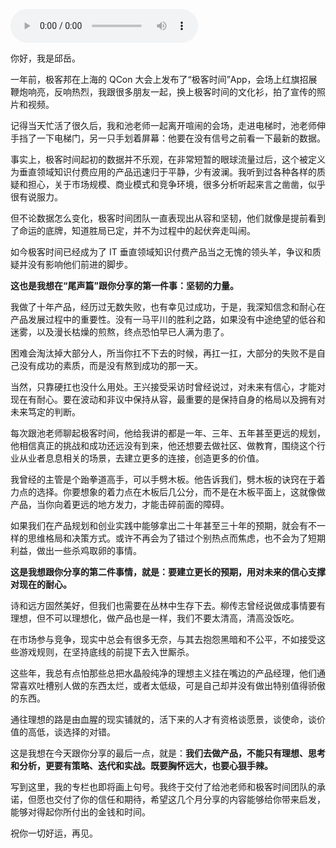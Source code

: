 <audio title="尾声 _ 祝你胸怀远大，心狠手辣" src="https://static001.geekbang.org/resource/audio/f1/1c/f17bd3ea34f96b77e3cb0336b6aa3d1c.mp3" controls="controls"></audio> 
<p>你好，我是邱岳。</p><p>一年前，极客邦在上海的 QCon 大会上发布了“极客时间”App，会场上红旗招展鞭炮响亮，反响热烈，我跟很多朋友一起，换上极客时间的文化衫，拍了宣传的照片和视频。</p><p>记得当天忙活了很久后，我和池老师一起离开喧闹的会场，走进电梯时，池老师伸手挡了一下电梯门，另一只手划着屏幕：他要在没有信号之前看一下最新的数据。</p><p>事实上，极客时间起初的数据并不乐观，在非常短暂的眼球流量过后，这个被定义为垂直领域知识付费应用的产品迅速归于平静，少有波澜。我听到过各种各样的质疑和担心，关于市场规模、商业模式和竞争环境，很多分析听起来言之凿凿，似乎很有说服力。</p><p>但不论数据怎么变化，极客时间团队一直表现出从容和坚韧，他们就像是提前看到了命运的底牌，知道胜局已定，并不为过程中的起伏奔走叫闹。</p><p>如今极客时间已经成为了 IT 垂直领域知识付费产品当之无愧的领头羊，争议和质疑并没有影响他们前进的脚步。</p><p><strong>这也是我想在“尾声篇”跟你分享的第一件事：坚韧的力量。</strong></p><p>我做了十年产品，经历过无数失败，也有幸见过成功，于是，我深知信念和耐心在产品发展过程中的重要性。没有一马平川的胜利之路，如果没有中途绝望的低谷和迷雾，以及漫长枯燥的煎熬，终点恐怕早已人满为患了。</p><!-- [[[read_end]]] --><p>困难会淘汰掉大部分人，所当你扛不下去的时候，再扛一扛，大部分的失败不是自己没有成功的素质，而是没有熬到成功的那一天。</p><p>当然，只靠硬扛也没什么用处。王兴接受采访时曾经说过，对未来有信心，才能对现在有耐心。要在波动和非议中保持从容，最重要的是保持自身的格局以及拥有对未来笃定的判断。</p><p>每次跟池老师聊起极客时间，他给我讲的都是一年、三年、五年甚至更远的规划，他相信真正的挑战和成功还远没有到来，他还想要去做社区、做教育，围绕这个行业从业者息息相关的场景，去建立更多的连接，创造更多的价值。</p><p>我曾经的主管是个跆拳道高手，可以手劈木板。他告诉我们，劈木板的诀窍在于着力点的选择。你要想象的着力点在木板后几公分，而不是在木板平面上，这就像做产品，当你向着更远的地方发力，才能击碎前面的障碍。</p><p>如果我们在产品规划和创业实践中能够拿出二十年甚至三十年的预期，就会有不一样的思维格局和决策方式。或许不再会为了错过个别热点而焦虑，也不会为了短期利益，做出一些杀鸡取卵的事情。</p><p><strong>这是我想跟你分享的第二件事情，就是：要建立更长的预期，用对未来的信心支撑对现在的耐心。</strong></p><p>诗和远方固然美好，但我们也需要在丛林中生存下去。柳传志曾经说做成事情要有理想，但不可以理想化，做产品也是一样，我们不要太清高，清高没饭吃。</p><p>在市场参与竞争，现实中总会有很多无奈，与其去抱怨黑暗和不公平，不如接受这些游戏规则，在坚持底线的前提下去入世厮杀。</p><p>这些年，我总有点怕那些总把水晶般纯净的理想主义挂在嘴边的产品经理，他们通常喜欢吐槽别人做的东西太烂，或者太低级，可是自己却并没有做出特别值得骄傲的东西。</p><p>通往理想的路是由血腥的现实铺就的，活下来的人才有资格谈愿景，谈使命，谈价值的高低，谈选择的对错。</p><p>这是我想在今天跟你分享的最后一点，就是：<strong>我们去做产品，不能只有理想、思考和分析，更要有策略、迭代和实战。既要胸怀远大，也要心狠手辣。</strong></p><p>写到这里，我的专栏也即将画上句号。我终于交付了给池老师和极客时间团队的承诺，但愿也交付了你的信任和期待，希望这几个月分享的内容能够给你带来启发，能够对得起你所付出的金钱和时间。</p><p>祝你一切好运，再见。</p><p><a href="http://geektime.mikecrm.com/goM9wBz"><img src="https://static001.geekbang.org/resource/image/6b/2f/6b3be5fb49c7dc1dac559e25b063442f.jpg" alt=""></a></p>